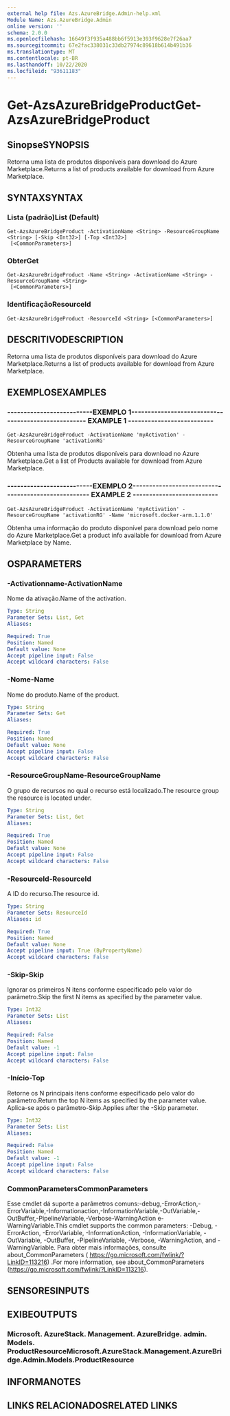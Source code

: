 ```yaml
---
external help file: Azs.AzureBridge.Admin-help.xml
Module Name: Azs.AzureBridge.Admin
online version: ''
schema: 2.0.0
ms.openlocfilehash: 16649f3f935a488bb6f5913e393f9628e7f26aa7
ms.sourcegitcommit: 67e2fac338031c33db27974c89618b614b491b36
ms.translationtype: MT
ms.contentlocale: pt-BR
ms.lasthandoff: 10/22/2020
ms.locfileid: "93611183"
---
```

# <span data-ttu-id="2e55c-101">Get-AzsAzureBridgeProduct</span><span class="sxs-lookup"><span data-stu-id="2e55c-101">Get-AzsAzureBridgeProduct</span></span>

## <span data-ttu-id="2e55c-102">Sinopse</span><span class="sxs-lookup"><span data-stu-id="2e55c-102">SYNOPSIS</span></span>
<span data-ttu-id="2e55c-103">Retorna uma lista de produtos disponíveis para download do Azure Marketplace.</span><span class="sxs-lookup"><span data-stu-id="2e55c-103">Returns a list of products available for download from Azure Marketplace.</span></span>

## <span data-ttu-id="2e55c-104">SYNTAX</span><span class="sxs-lookup"><span data-stu-id="2e55c-104">SYNTAX</span></span>

### <span data-ttu-id="2e55c-105">Lista (padrão)</span><span class="sxs-lookup"><span data-stu-id="2e55c-105">List (Default)</span></span>
```
Get-AzsAzureBridgeProduct -ActivationName <String> -ResourceGroupName <String> [-Skip <Int32>] [-Top <Int32>]
 [<CommonParameters>]
```

### <span data-ttu-id="2e55c-106">Obter</span><span class="sxs-lookup"><span data-stu-id="2e55c-106">Get</span></span>
```
Get-AzsAzureBridgeProduct -Name <String> -ActivationName <String> -ResourceGroupName <String>
 [<CommonParameters>]
```

### <span data-ttu-id="2e55c-107">Identificação</span><span class="sxs-lookup"><span data-stu-id="2e55c-107">ResourceId</span></span>
```
Get-AzsAzureBridgeProduct -ResourceId <String> [<CommonParameters>]
```

## <span data-ttu-id="2e55c-108">DESCRITIVO</span><span class="sxs-lookup"><span data-stu-id="2e55c-108">DESCRIPTION</span></span>
<span data-ttu-id="2e55c-109">Retorna uma lista de produtos disponíveis para download do Azure Marketplace.</span><span class="sxs-lookup"><span data-stu-id="2e55c-109">Returns a list of products available for download from Azure Marketplace.</span></span>

## <span data-ttu-id="2e55c-110">EXEMPLOS</span><span class="sxs-lookup"><span data-stu-id="2e55c-110">EXAMPLES</span></span>

### <span data-ttu-id="2e55c-111">--------------------------EXEMPLO 1--------------------------</span><span class="sxs-lookup"><span data-stu-id="2e55c-111">-------------------------- EXAMPLE 1 --------------------------</span></span>
```
Get-AzsAzureBridgeProduct -ActivationName 'myActivation' -ResourceGroupName 'activationRG'
```

<span data-ttu-id="2e55c-112">Obtenha uma lista de produtos disponíveis para download no Azure Marketplace.</span><span class="sxs-lookup"><span data-stu-id="2e55c-112">Get a list of Products available for download from Azure Marketplace.</span></span>

### <span data-ttu-id="2e55c-113">--------------------------EXEMPLO 2--------------------------</span><span class="sxs-lookup"><span data-stu-id="2e55c-113">-------------------------- EXAMPLE 2 --------------------------</span></span>
```
Get-AzsAzureBridgeProduct -ActivationName 'myActivation' -ResourceGroupName 'activationRG' -Name 'microsoft.docker-arm.1.1.0'
```

<span data-ttu-id="2e55c-114">Obtenha uma informação do produto disponível para download pelo nome do Azure Marketplace.</span><span class="sxs-lookup"><span data-stu-id="2e55c-114">Get a product info available for download from Azure Marketplace by Name.</span></span>

## <span data-ttu-id="2e55c-115">OS</span><span class="sxs-lookup"><span data-stu-id="2e55c-115">PARAMETERS</span></span>

### <span data-ttu-id="2e55c-116">-Activationname</span><span class="sxs-lookup"><span data-stu-id="2e55c-116">-ActivationName</span></span>
<span data-ttu-id="2e55c-117">Nome da ativação.</span><span class="sxs-lookup"><span data-stu-id="2e55c-117">Name of the activation.</span></span>

```yaml
Type: String
Parameter Sets: List, Get
Aliases: 

Required: True
Position: Named
Default value: None
Accept pipeline input: False
Accept wildcard characters: False
```

### <span data-ttu-id="2e55c-118">-Nome</span><span class="sxs-lookup"><span data-stu-id="2e55c-118">-Name</span></span>
<span data-ttu-id="2e55c-119">Nome do produto.</span><span class="sxs-lookup"><span data-stu-id="2e55c-119">Name of the product.</span></span>

```yaml
Type: String
Parameter Sets: Get
Aliases: 

Required: True
Position: Named
Default value: None
Accept pipeline input: False
Accept wildcard characters: False
```

### <span data-ttu-id="2e55c-120">-ResourceGroupName</span><span class="sxs-lookup"><span data-stu-id="2e55c-120">-ResourceGroupName</span></span>
<span data-ttu-id="2e55c-121">O grupo de recursos no qual o recurso está localizado.</span><span class="sxs-lookup"><span data-stu-id="2e55c-121">The resource group the resource is located under.</span></span>

```yaml
Type: String
Parameter Sets: List, Get
Aliases: 

Required: True
Position: Named
Default value: None
Accept pipeline input: False
Accept wildcard characters: False
```

### <span data-ttu-id="2e55c-122">-ResourceId</span><span class="sxs-lookup"><span data-stu-id="2e55c-122">-ResourceId</span></span>
<span data-ttu-id="2e55c-123">A ID do recurso.</span><span class="sxs-lookup"><span data-stu-id="2e55c-123">The resource id.</span></span>

```yaml
Type: String
Parameter Sets: ResourceId
Aliases: id

Required: True
Position: Named
Default value: None
Accept pipeline input: True (ByPropertyName)
Accept wildcard characters: False
```

### <span data-ttu-id="2e55c-124">-Skip</span><span class="sxs-lookup"><span data-stu-id="2e55c-124">-Skip</span></span>
<span data-ttu-id="2e55c-125">Ignorar os primeiros N itens conforme especificado pelo valor do parâmetro.</span><span class="sxs-lookup"><span data-stu-id="2e55c-125">Skip the first N items as specified by the parameter value.</span></span>

```yaml
Type: Int32
Parameter Sets: List
Aliases: 

Required: False
Position: Named
Default value: -1
Accept pipeline input: False
Accept wildcard characters: False
```

### <span data-ttu-id="2e55c-126">-Início</span><span class="sxs-lookup"><span data-stu-id="2e55c-126">-Top</span></span>
<span data-ttu-id="2e55c-127">Retorne os N principais itens conforme especificado pelo valor do parâmetro.</span><span class="sxs-lookup"><span data-stu-id="2e55c-127">Return the top N items as specified by the parameter value.</span></span>
<span data-ttu-id="2e55c-128">Aplica-se após o parâmetro-Skip.</span><span class="sxs-lookup"><span data-stu-id="2e55c-128">Applies after the -Skip parameter.</span></span>

```yaml
Type: Int32
Parameter Sets: List
Aliases: 

Required: False
Position: Named
Default value: -1
Accept pipeline input: False
Accept wildcard characters: False
```

### <span data-ttu-id="2e55c-129">CommonParameters</span><span class="sxs-lookup"><span data-stu-id="2e55c-129">CommonParameters</span></span>
<span data-ttu-id="2e55c-130">Esse cmdlet dá suporte a parâmetros comuns:-debug,-ErrorAction,-ErrorVariable,-Informationaction,-InformationVariable,-OutVariable,-OutBuffer,-PipelineVariable,-Verbose-WarningAction e-WarningVariable.</span><span class="sxs-lookup"><span data-stu-id="2e55c-130">This cmdlet supports the common parameters: -Debug, -ErrorAction, -ErrorVariable, -InformationAction, -InformationVariable, -OutVariable, -OutBuffer, -PipelineVariable, -Verbose, -WarningAction, and -WarningVariable.</span></span> <span data-ttu-id="2e55c-131">Para obter mais informações, consulte about_CommonParameters ( https://go.microsoft.com/fwlink/?LinkID=113216) .</span><span class="sxs-lookup"><span data-stu-id="2e55c-131">For more information, see about_CommonParameters (https://go.microsoft.com/fwlink/?LinkID=113216).</span></span>

## <span data-ttu-id="2e55c-132">SENSORES</span><span class="sxs-lookup"><span data-stu-id="2e55c-132">INPUTS</span></span>

## <span data-ttu-id="2e55c-133">EXIBE</span><span class="sxs-lookup"><span data-stu-id="2e55c-133">OUTPUTS</span></span>

### <span data-ttu-id="2e55c-134">Microsoft. AzureStack. Management. AzureBridge. admin. Models. ProductResource</span><span class="sxs-lookup"><span data-stu-id="2e55c-134">Microsoft.AzureStack.Management.AzureBridge.Admin.Models.ProductResource</span></span>

## <span data-ttu-id="2e55c-135">INFORMA</span><span class="sxs-lookup"><span data-stu-id="2e55c-135">NOTES</span></span>

## <span data-ttu-id="2e55c-136">LINKS RELACIONADOS</span><span class="sxs-lookup"><span data-stu-id="2e55c-136">RELATED LINKS</span></span>

